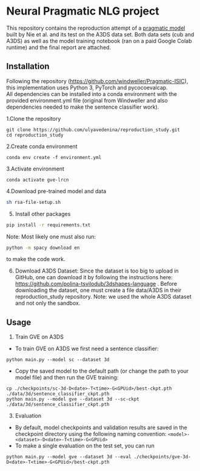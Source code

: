 # Neural Pragmatic NLG project

This repository contains the reproduction attempt of a [pragmatic model](https://arxiv.org/abs/2004.14451) built by Nie et al. and its test on the A3DS data set. Both data sets (cub and A3DS) as well as the model training notebook (ran on a paid Google Colab runtime) and the final report are attached.

## Installation
Following the repository (https://github.com/windweller/Pragmatic-ISIC), this implementation uses Python 3, PyTorch and pycocoevalcap.  
All dependencies can be installed into a conda environment with the provided environment.yml file (original from Windweller and also dependencies needed to make the sentence classifier work).

1.Clone the repository
```shell
git clone https://github.com/ulyavedenina/reproduction_study.git
cd reproduction_study
```
2.Create conda environment
```shell
conda env create -f environment.yml
```
3.Activate environment
```shell
conda activate gve-lrcn
```

4.Download pre-trained model and data
```bash
sh rsa-file-setup.sh 
```

5. Install other packages

```bash
pip install -r requirements.txt
```
Note: Most likely one must also run: 
```bash
python -m spacy download en
``` 
to make the code work.

6. Download A3DS Dataset: Since the dataset is too big to upload in GitHub, one can download it by following the instructions here: 
https://github.com/polina-tsvilodub/3dshapes-language . Before downloading the dataset, one must create a file data/A3DS in their reproduction_study repository. Note: we used the whole A3DS dataset and not only the sandbox.

## Usage
1. Train GVE on A3DS
* To train GVE on A3DS we first need a sentence classifier:
```
python main.py --model sc --dataset 3d
```
* Copy the saved model to the default path (or change the path to your model file) and then run the GVE training:
```
cp ./checkpoints/sc-3d-D<date>-T<time>-G<GPUid>/best-ckpt.pth ./data/3d/sentence_classifier_ckpt.pth
python main.py --model gve --dataset 3d --sc-ckpt ./data/3d/sentence_classifier_ckpt.pth
```

3. Evaluation
* By default, model checkpoints and validation results are saved in the checkpoint directory using the following naming convention: `<model>-<dataset>-D<date>-T<time>-G<GPUid>`
* To make a single evaluation on the test set, you can run
```
python main.py --model gve --dataset 3d --eval ./checkpoints/gve-3d-D<date>-T<time>-G<GPUid>/best-ckpt.pth
```



